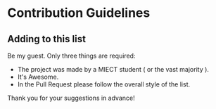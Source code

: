 # Contribution Guidelines

## Adding to this list

Be my guest. Only three things are required:

* The project was made by a MIECT student ( or the vast majority ).
* It's Awesome. 
* In the Pull Request please follow the overall style of the list.

Thank you for your suggestions in advance!
